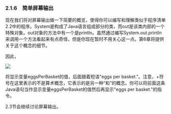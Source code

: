    

### 2.1.6　简单屏幕输出

现在我们将对屏幕输出做一下简要的概览，使得你可以编写和理解类似于程序清单2.2中的程序。System是构成了Java语言组成部分的类，而out是该类内部的一个特殊对象。out对象的方法中有一个是println。虽然通过编写System.out.println来调用一个方法看起来有点奇怪，但是你现在暂时不用关心这一点。第6章将提供关于这个概念的细节。

因此，

![](../Images/image09530.gif)

将显示变量eggsPerBasket的值，后面跟着短语"eggs per basket."。注意，+符号在这里表示的不是算术概念，它表示的是另一种“和”的概念。你可以将前面这条Java语句当作显示变量eggsPerBasket的值然后再显示"eggs per basket."的指令。

2.3节会继续讨论屏幕输出。
